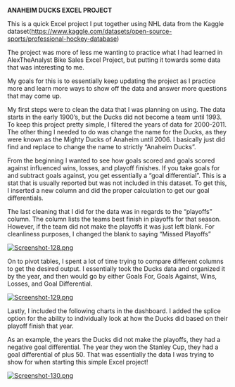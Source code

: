 **ANAHEIM DUCKS EXCEL PROJECT**

This is a quick Excel project I put together using NHL data from the Kaggle dataset(<https://www.kaggle.com/datasets/open-source-sports/professional-hockey-database>)

The project was more of less me wanting to practice what I had learned in AlexTheAnalyst Bike Sales Excel Project, but putting it towards some data that was interesting to me.

My goals for this is to essentially keep updating the project as I practice more and learn more ways to show off the data and answer more questions that may come up.

My first steps were to clean the data that I was planning on using. The data starts in the early 1900’s, but the Ducks did not become a team until 1993. To keep this project pretty simple, I filtered the years of data for 2000-2011. The other thing I needed to do was change the name for the Ducks, as they were known as the Mighty Ducks of Anaheim until 2006. I basically just did find and replace to change the name to strictly “Anaheim Ducks”.

From the beginning I wanted to see how goals scored and goals scored against influenced wins, losses, and playoff finishes. If you take goals for and subtract goals against, you get essentially a “goal differential”. This is a stat that is usually reported but was not included in this dataset. To get this, I inserted a new column and did the proper calculation to get our goal differentials.

The last cleaning that I did for the data was in regards to the “playoffs” column. The column lists the teams best finish in playoffs for that season. However, if the team did not make the playoffs it was just left blank. For cleanliness purposes, I changed the blank to saying “Missed Playoffs”

[![Screenshot-128.png](https://i.postimg.cc/VsZ44B4S/Screenshot-128.png)](https://postimg.cc/F1cjHSMm)

On to pivot tables, I spent a lot of time trying to compare different columns to get the desired output. I essentially took the Ducks data and organized it by the year, and then would go by either Goals For, Goals Against, Wins, Losses, and Goal Differential.

[![Screenshot-129.png](https://i.postimg.cc/NfWDvs3B/Screenshot-129.png)](https://postimg.cc/9rYZGhXn)

Lastly, I included the following charts in the dashboard. I added the splice option for the ability to individually look at how the Ducks did based on their playoff finish that year.

As an example, the years the Ducks did not make the playoffs, they had a negative goal differential. The year they won the Stanley Cup, they had a goal differential of plus 50. That was essentially the data I was trying to show for when starting this simple Excel project!

[![Screenshot-130.png](https://i.postimg.cc/TPxchk2s/Screenshot-130.png)](https://postimg.cc/QF67yJTg)
